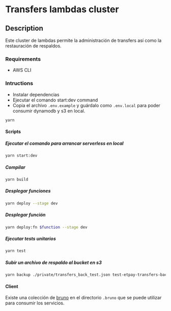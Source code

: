 # Transfers lambdas cluster

## Description

Este cluster de lambdas permite la administración de transfers así como la restauración de respaldos.

### Requirements

* AWS CLI

### Intructions

* Instalar dependencias
* Ejecutar el comando start:dev command
* Copia el archivo `.env.example` y guárdalo como `.env.local` para poder consumir dynamodb y s3 en local.

```bash
yarn 
```

#### Scripts

##### Ejecutar el comando para arrancar serverless en local

```sh
yarn start:dev
```

##### Compilar

```sh
yarn build
```

##### Desplegar funciones

```sh
yarn deploy --stage dev
```

##### Desplegar función

```sh
yarn deploy:fn $function --stage dev
```

##### Ejecutar tests unitarios

```sh
yarn test
```

##### Subir un archivo de respaldo al bucket en s3

```sh
yarn backup ./private/transfers_back_test.json test-etpay-transfers-backup
```

#### Client

Existe una colección de [bruno](https://usebruno.com) en el directorio `.bruno` que se puede utilizar para consumir los servicios.
